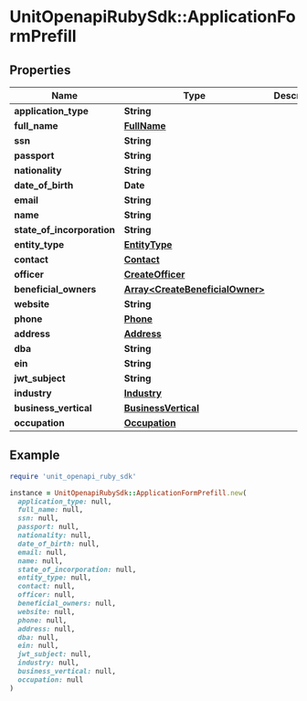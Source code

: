 # UnitOpenapiRubySdk::ApplicationFormPrefill

## Properties

| Name | Type | Description | Notes |
| ---- | ---- | ----------- | ----- |
| **application_type** | **String** |  | [optional] |
| **full_name** | [**FullName**](FullName.md) |  | [optional] |
| **ssn** | **String** |  | [optional] |
| **passport** | **String** |  | [optional] |
| **nationality** | **String** |  | [optional] |
| **date_of_birth** | **Date** |  | [optional] |
| **email** | **String** |  | [optional] |
| **name** | **String** |  | [optional] |
| **state_of_incorporation** | **String** |  | [optional] |
| **entity_type** | [**EntityType**](EntityType.md) |  | [optional] |
| **contact** | [**Contact**](Contact.md) |  | [optional] |
| **officer** | [**CreateOfficer**](CreateOfficer.md) |  | [optional] |
| **beneficial_owners** | [**Array&lt;CreateBeneficialOwner&gt;**](CreateBeneficialOwner.md) |  | [optional] |
| **website** | **String** |  | [optional] |
| **phone** | [**Phone**](Phone.md) |  | [optional] |
| **address** | [**Address**](Address.md) |  | [optional] |
| **dba** | **String** |  | [optional] |
| **ein** | **String** |  | [optional] |
| **jwt_subject** | **String** |  | [optional] |
| **industry** | [**Industry**](Industry.md) |  | [optional] |
| **business_vertical** | [**BusinessVertical**](BusinessVertical.md) |  | [optional] |
| **occupation** | [**Occupation**](Occupation.md) |  | [optional] |

## Example

```ruby
require 'unit_openapi_ruby_sdk'

instance = UnitOpenapiRubySdk::ApplicationFormPrefill.new(
  application_type: null,
  full_name: null,
  ssn: null,
  passport: null,
  nationality: null,
  date_of_birth: null,
  email: null,
  name: null,
  state_of_incorporation: null,
  entity_type: null,
  contact: null,
  officer: null,
  beneficial_owners: null,
  website: null,
  phone: null,
  address: null,
  dba: null,
  ein: null,
  jwt_subject: null,
  industry: null,
  business_vertical: null,
  occupation: null
)
```

